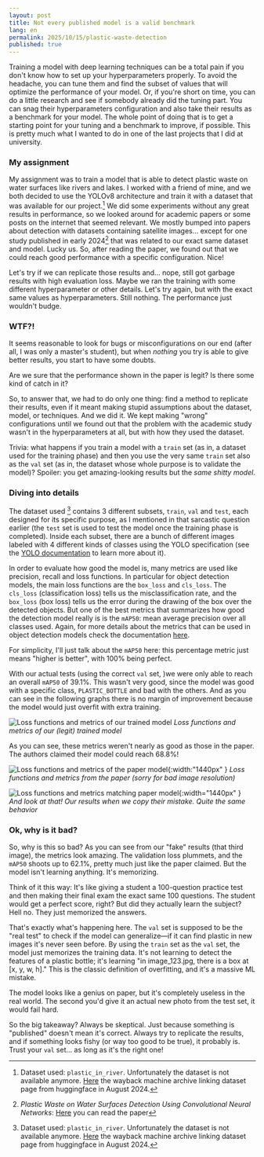```yaml
---
layout: post
title: Not every published model is a valid benchmark
lang: en
permalink: 2025/10/15/plastic-waste-detection
published: true
---
```


Training a model with deep learning techniques can be a total pain if you don't 
know how to set up your hyperparameters properly. To avoid the headache, you can
tune them and find the subset of values that will optimize the performance of 
your model. Or, if you're short on time, you can do a little research and see if 
somebody already did the tuning part. You can snag their hyperparameters 
configuration and also take their results as a benchmark for your model. The 
whole point of doing that is to get a starting point for your tuning and a 
benchmark to improve, if possible. This is pretty much what I wanted to do in 
one of the last projects that I did at university.

### My assignment

My assignment was to train a model that is able to detect plastic waste on water 
surfaces like rivers and lakes. I worked with a friend of mine, and we both 
decided to use the YOLOv8 architecture and train it with a dataset that was 
available for our project.[^1] 
We did some experiments without any great results 
in performance, so we looked around for academic papers or some posts on the 
internet that seemed relevant. 
We mostly bumped into papers about detection with 
datasets containing satellite images... except for one study published in early 
2024[^2] that was related to our exact same dataset and model. Lucky us. 
So, 
after reading the paper, we found out that we could reach good performance with 
a specific configuration. Nice!

Let's try if we can replicate those results and... nope, still got garbage 
results with high evaluation loss. Maybe we ran the training with some different 
hyperparameter or other details. Let's try again, but with the exact same values 
as hyperparameters. Still nothing. The performance just wouldn't budge.

### WTF?!

It seems reasonable to look for bugs or misconfigurations on our end (after all, 
I was only a master's student), but when _nothing_ you try is able to give better 
results, you start to have some doubts.

Are we sure that the performance shown in the paper is legit? Is there some kind 
of catch in it?

So, to answer that, we had to do only one thing: find a method to replicate 
their results, even if it meant making stupid assumptions about the dataset, 
model, or techniques. And we did it. We kept making "wrong" configurations until 
we found out that the problem with the academic study wasn't in the 
hyperparameters at all, but with how they used the dataset.

Trivia: what happens if you train a model with a `train` set (as in, a dataset 
used for the training phase) and then you use the very same `train` set also as 
the `val` set (as in, the dataset whose whole purpose is to validate the model)? 
Spoiler: you get amazing-looking results but the _same shitty model_.

### Diving into details

The dataset used [^1] contains 3 different subsets, `train`, `val` and `test`, 
each designed for its specific purpose, as I mentioned in that sarcastic 
question earlier (the `test` set is used to test the model once the training 
phase is completed).
Inside each subset, there are a bunch of different images labeled with 4 
different kinds of classes using the YOLO specification (see the [YOLO documentation](https://docs.ultralytics.com/datasets/detect/) to learn more about it).

In order to evaluate how good the model is, many metrics are used like precision, 
recall and loss functions. 
In particular for object detection models, the main loss functions are the 
`box_loss` and `cls_loss`. The `cls_loss` (classification loss) tells us the 
misclassification rate, and the `box_loss` (box loss) tells us the error during 
the drawing of the box over the detected objects.
But one of the best metrics that summarizes how good the detection model really 
is is the `mAP50`: mean average precision over all classes used.
Again, for more details about the metrics that can be used in object detection 
models check the documentation [here](https://docs.ultralytics.com/guides/yolo-performance-metrics/).

For simplicity, I'll just talk about the `mAP50` here: this percentage metric 
just means "higher is better", with 100% being perfect. 

With our actual tests (using the correct `val` set, )we were only able to reach 
an overall `mAP50` of 39.1%. This wasn't very good, since the model was good 
with a specific class, `PLASTIC_BOTTLE` and bad with the others. And as you can 
see in the following graphs there is no margin of improvement because the model 
would just overfit with extra training.

![Loss functions and metrics of our trained model]({{site.baseurl}}/assets/images/plastic_detection/results_1.png)
*Loss functions and metrics of our (legit) trained model*

As you can see, these metrics weren't nearly as good as those in the paper. The 
authors claimed their model could reach 68.8%!

![Loss functions and metrics of the paper model]({{site.baseurl}}/assets/images/plastic_detection/results_2.png){:width:"1440px" } 
*Loss functions and metrics from the paper (sorry for bad image resolution)* 

![Loss functions and metrics matching paper model]({{site.baseurl}}/assets/images/plastic_detection/results_3.png){:width="1440px" }
*And look at that! Our results when we copy their mistake. Quite the same behavior* 

### Ok, why is it bad?

So, why is this so bad?
As you can see from our "fake" results (that third image), the metrics look 
amazing. The validation loss plummets, and the `mAP50` shoots up to 62.1%, pretty 
much just like the paper claimed.
But the model isn't learning anything. It's memorizing.

Think of it this way: It's like giving a student a 100-question practice test 
and then making their final exam the exact same 100 questions. The student would 
get a perfect score, right? But did they actually learn the subject? Hell no. 
They just memorized the answers.

That's exactly what's happening here. The `val` set is supposed to be the "real 
test" to check if the model can generalize—if it can find plastic in new images 
it's never seen before.
By using the `train` set as the `val` set, the model just memorizes the training 
data. It's not learning to detect the features of a plastic bottle; it's 
learning "in image_123.jpg, there is a box at [x, y, w, h]." This is the classic 
definition of overfitting, and it's a massive ML mistake.

The model looks like a genius on paper, but it's completely useless in the real 
world. The second you'd give it an actual new photo from the test set, it would 
fail hard.

So the big takeaway? Always be skeptical. Just because something is "published" 
doesn't mean it's correct. Always try to replicate the results, and if something 
looks fishy (or way too good to be true), it probably is. Trust your `val` set... 
as long as it's the right one!


[^1]: Dataset used: `plastic_in_river`. Unfortunately the dataset is not available anymore. [Here](http://web.archive.org/web/20240821170803/https://huggingface.co/datasets/kili-technology/plastic_in_river) the wayback machine archive linking dataset page from huggingface in August 2024.

[^2]: _Plastic Waste on Water Surfaces Detection Using Convolutional Neural Networks_: [Here](https://ceur-ws.org/Vol-3668/paper13.pdf) you can read the paper